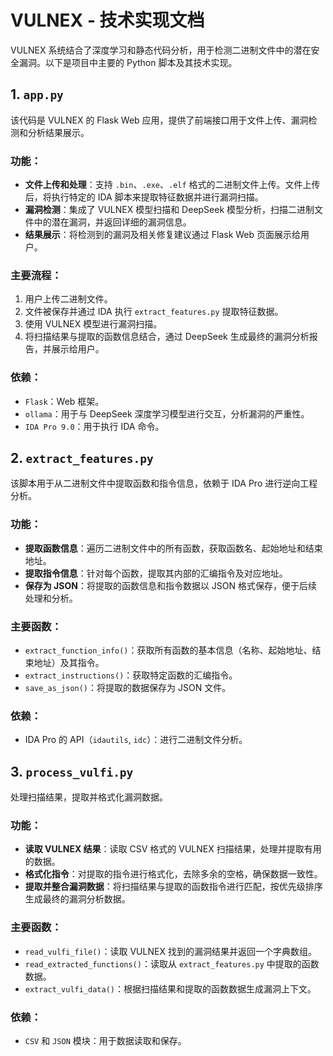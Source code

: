 # VULNEX - 技术实现文档

VULNEX 系统结合了深度学习和静态代码分析，用于检测二进制文件中的潜在安全漏洞。以下是项目中主要的 Python 脚本及其技术实现。

## 1. `app.py`
该代码是 VULNEX 的 Flask Web 应用，提供了前端接口用于文件上传、漏洞检测和分析结果展示。

### 功能：
- **文件上传和处理**：支持 `.bin`、`.exe`、`.elf` 格式的二进制文件上传。文件上传后，将执行特定的 IDA 脚本来提取特征数据并进行漏洞扫描。
- **漏洞检测**：集成了 VULNEX 模型扫描和 DeepSeek 模型分析，扫描二进制文件中的潜在漏洞，并返回详细的漏洞信息。
- **结果展示**：将检测到的漏洞及相关修复建议通过 Flask Web 页面展示给用户。

### 主要流程：
1. 用户上传二进制文件。
2. 文件被保存并通过 IDA 执行 `extract_features.py` 提取特征数据。
3. 使用 VULNEX 模型进行漏洞扫描。
4. 将扫描结果与提取的函数信息结合，通过 DeepSeek 生成最终的漏洞分析报告，并展示给用户。

### 依赖：
- `Flask`：Web 框架。
- `ollama`：用于与 DeepSeek 深度学习模型进行交互，分析漏洞的严重性。
- `IDA Pro 9.0`：用于执行 IDA 命令。

## 2. `extract_features.py`
该脚本用于从二进制文件中提取函数和指令信息，依赖于 IDA Pro 进行逆向工程分析。

### 功能：
- **提取函数信息**：遍历二进制文件中的所有函数，获取函数名、起始地址和结束地址。
- **提取指令信息**：针对每个函数，提取其内部的汇编指令及对应地址。
- **保存为 JSON**：将提取的函数信息和指令数据以 JSON 格式保存，便于后续处理和分析。

### 主要函数：
- `extract_function_info()`：获取所有函数的基本信息（名称、起始地址、结束地址）及其指令。
- `extract_instructions()`：获取特定函数的汇编指令。
- `save_as_json()`：将提取的数据保存为 JSON 文件。

### 依赖：
- IDA Pro 的 API（`idautils`, `idc`）：进行二进制文件分析。


## 3. `process_vulfi.py`
处理扫描结果，提取并格式化漏洞数据。

### 功能：
- **读取 VULNEX 结果**：读取 CSV 格式的 VULNEX 扫描结果，处理并提取有用的数据。
- **格式化指令**：对提取的指令进行格式化，去除多余的空格，确保数据一致性。
- **提取并整合漏洞数据**：将扫描结果与提取的函数指令进行匹配，按优先级排序生成最终的漏洞分析数据。

### 主要函数：
- `read_vulfi_file()`：读取 VULNEX 找到的漏洞结果并返回一个字典数组。
- `read_extracted_functions()`：读取从 `extract_features.py` 中提取的函数数据。
- `extract_vulfi_data()`：根据扫描结果和提取的函数数据生成漏洞上下文。

### 依赖：
- `CSV` 和 `JSON` 模块：用于数据读取和保存。


